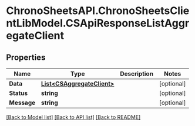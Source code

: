 # ChronoSheetsAPI.ChronoSheetsClientLibModel.CSApiResponseListAggregateClient
## Properties

Name | Type | Description | Notes
------------ | ------------- | ------------- | -------------
**Data** | [**List&lt;CSAggregateClient&gt;**](CSAggregateClient.md) |  | [optional] 
**Status** | **string** |  | [optional] 
**Message** | **string** |  | [optional] 

[[Back to Model list]](../README.md#documentation-for-models) [[Back to API list]](../README.md#documentation-for-api-endpoints) [[Back to README]](../README.md)

